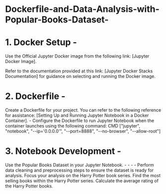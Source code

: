 # Dockerfile-and-Data-Analysis-with-Popular-Books-Dataset-

# 1. Docker Setup - 
Use the Official Jupyter Docker image from the following link: [Jupyter Docker Image].
 
Refer to the documentation provided at this link: [Jupyter Docker Stacks Documentation] for guidance on selecting and running the Docker image. 
# 2. Dockerfile - 
Create a Dockerfile for your project. You can refer to the following reference for assistance: 
[Setting Up and Running Jupyter Notebook in a Docker Container]. - 
Configure the Dockerfile to run Jupyter Notebook when the container launches using the 
following command: 
CMD ["jupyter", "notebook", "--ip='0.0.0.0'", "--port=8888", "--no-browser", "--allow-root"] 
# 3. Notebook Development - 
Use the Popular Books Dataset in your Jupyter Notebook. - - - - 
Perform data cleaning and preprocessing steps to ensure the dataset is ready for analysis. 
Focus your analysis on the Harry Potter book series. 
Find the most selling books within the Harry Potter series. 
Calculate the average rating of the Harry Potter books. 
